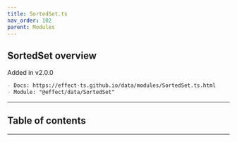 ```yaml
---
title: SortedSet.ts
nav_order: 102
parent: Modules
---
```


## SortedSet overview

Added in v2.0.0

```md
- Docs: https://effect-ts.github.io/data/modules/SortedSet.ts.html
- Module: "@effect/data/SortedSet"
```

---

<h2 class="text-delta">Table of contents</h2>

---
